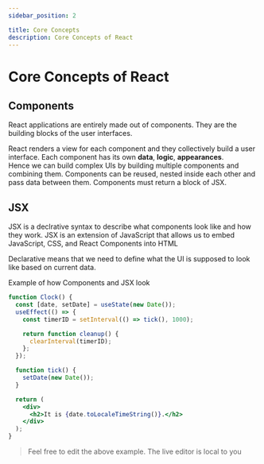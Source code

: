 ```yaml
---
sidebar_position: 2

title: Core Concepts
description: Core Concepts of React
---
```


# Core Concepts of React

## Components

React applications are entirely made out of components. They are the building blocks of the user interfaces.

React renders a view for each component and they collectively build a user interface. Each component has its own **data**, **logic**, **appearances**.  
Hence we can build complex UIs by building multiple components and combining them. Components can be reused, nested inside each other and pass data between them. Components must return a block of JSX.

## JSX

JSX is a declrative syntax to describe what components look like and how they work. JSX is an extension of JavaScript that allows us to embed JavaScript, CSS, and React Components into HTML

Declarative means that we need to define what the UI is supposed to look like based on current data.

Example of how Components and JSX look

```jsx live
function Clock() {
  const [date, setDate] = useState(new Date());
  useEffect(() => {
    const timerID = setInterval(() => tick(), 1000);

    return function cleanup() {
      clearInterval(timerID);
    };
  });

  function tick() {
    setDate(new Date());
  }

  return (
    <div>
      <h2>It is {date.toLocaleTimeString()}.</h2>
    </div>
  );
}
```

> Feel free to edit the above example. The live editor is local to you
